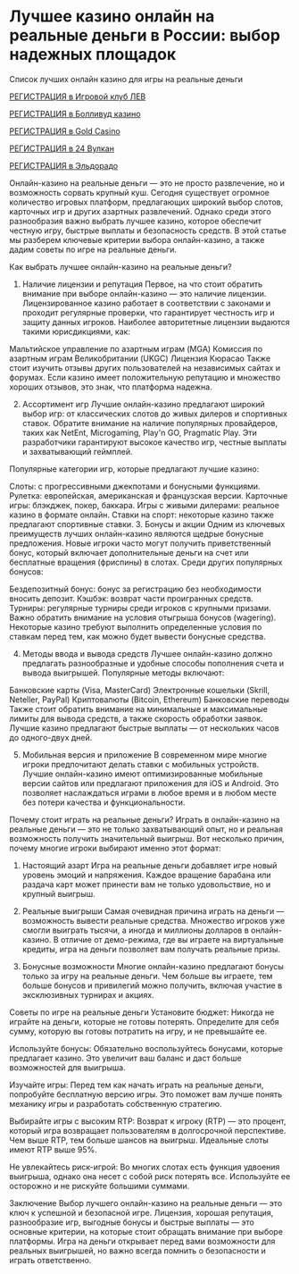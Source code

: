 # Лучшее казино онлайн на реальные деньги в России: выбор надежных площадок
Список лучших онлайн казино для игры на реальные деньги

[РЕГИСТРАЦИЯ в Игровой клуб ЛЕВ](https://yielddigitals.top?ref=fap_w41726p111_default)

[РЕГИСТРАЦИЯ в Болливуд казино](https://lucky-bo11ywood.top?ref=fap_w41726p129_default)

[РЕГИСТРАЦИЯ в Gold Casino](https://interup-moving.top?ref=fap_w41726p126_default)

[РЕГИСТРАЦИЯ в 24 Вулкан](https://digital-currents.top?ref=fap_w41726p113_default)

[РЕГИСТРАЦИЯ в Эльдорадо](https://digital-pours.top?ref=fap_w41726p112_default)

Онлайн-казино на реальные деньги — это не просто развлечение, но и возможность сорвать крупный куш. Сегодня существует огромное количество игровых платформ, предлагающих широкий выбор слотов, карточных игр и других азартных развлечений. Однако среди этого разнообразия важно выбрать лучшее казино, которое обеспечит честную игру, быстрые выплаты и безопасность средств. В этой статье мы разберем ключевые критерии выбора онлайн-казино, а также дадим советы по игре на реальные деньги.

Как выбрать лучшее онлайн-казино на реальные деньги?
1. Наличие лицензии и репутация
Первое, на что стоит обратить внимание при выборе онлайн-казино — это наличие лицензии. Лицензированное казино работает в соответствии с законами и проходит регулярные проверки, что гарантирует честность игр и защиту данных игроков. Наиболее авторитетные лицензии выдаются такими юрисдикциями, как:

Мальтийское управление по азартным играм (MGA)
Комиссия по азартным играм Великобритании (UKGC)
Лицензия Кюрасао
Также стоит изучить отзывы других пользователей на независимых сайтах и форумах. Если казино имеет положительную репутацию и множество хороших отзывов, это знак, что платформа надежна.

2. Ассортимент игр
Лучшие онлайн-казино предлагают широкий выбор игр: от классических слотов до живых дилеров и спортивных ставок. Обратите внимание на наличие популярных провайдеров, таких как NetEnt, Microgaming, Play'n GO, Pragmatic Play. Эти разработчики гарантируют высокое качество игр, честные выплаты и захватывающий геймплей.

Популярные категории игр, которые предлагают лучшие казино:

Слоты: с прогрессивными джекпотами и бонусными функциями.
Рулетка: европейская, американская и французская версии.
Карточные игры: блэкджек, покер, баккара.
Игры с живыми дилерами: реальное казино в формате онлайн.
Ставки на спорт: некоторые казино также предлагают спортивные ставки.
3. Бонусы и акции
Одним из ключевых преимуществ лучших онлайн-казино являются щедрые бонусные предложения. Новые игроки часто могут получить приветственный бонус, который включает дополнительные деньги на счет или бесплатные вращения (фриспины) в слотах. Среди других популярных бонусов:

Бездепозитный бонус: бонус за регистрацию без необходимости вносить депозит.
Кэшбэк: возврат части проигранных средств.
Турниры: регулярные турниры среди игроков с крупными призами.
Важно обратить внимание на условия отыгрыша бонусов (wagering). Некоторые казино требуют выполнить определенные условия по ставкам перед тем, как можно будет вывести бонусные средства.

4. Методы ввода и вывода средств
Лучшее онлайн-казино должно предлагать разнообразные и удобные способы пополнения счета и вывода выигрышей. Популярные методы включают:

Банковские карты (Visa, MasterCard)
Электронные кошельки (Skrill, Neteller, PayPal)
Криптовалюты (Bitcoin, Ethereum)
Банковские переводы
Также стоит обратить внимание на минимальные и максимальные лимиты для вывода средств, а также скорость обработки заявок. Лучшие казино предлагают быстрые выплаты — от нескольких часов до одного-двух дней.

5. Мобильная версия и приложение
В современном мире многие игроки предпочитают делать ставки с мобильных устройств. Лучшие онлайн-казино имеют оптимизированные мобильные версии сайтов или предлагают приложения для iOS и Android. Это позволяет наслаждаться играми в любое время и в любом месте без потери качества и функциональности.

Почему стоит играть на реальные деньги?
Играть в онлайн-казино на реальные деньги — это не только захватывающий опыт, но и реальная возможность получить значительный выигрыш. Вот несколько причин, почему многие игроки выбирают именно этот формат:

1. Настоящий азарт
Игра на реальные деньги добавляет игре новый уровень эмоций и напряжения. Каждое вращение барабана или раздача карт может принести вам не только удовольствие, но и крупный выигрыш.

2. Реальные выигрыши
Самая очевидная причина играть на деньги — возможность вывести реальные средства. Множество игроков уже смогли выиграть тысячи, а иногда и миллионы долларов в онлайн-казино. В отличие от демо-режима, где вы играете на виртуальные кредиты, игра на деньги позволяет вам получать реальные призы.

3. Бонусные возможности
Многие онлайн-казино предлагают бонусы только за игру на реальные деньги. Чем больше вы играете, тем больше бонусов и привилегий можно получить, включая участие в эксклюзивных турнирах и акциях.

Советы по игре на реальные деньги
Установите бюджет: Никогда не играйте на деньги, которые не готовы потерять. Определите для себя сумму, которую вы готовы потратить на игру, и не превышайте ее.

Используйте бонусы: Обязательно воспользуйтесь бонусами, которые предлагает казино. Это увеличит ваш баланс и даст больше возможностей для выигрыша.

Изучайте игры: Перед тем как начать играть на реальные деньги, попробуйте бесплатную версию игры. Это поможет вам лучше понять механику игры и разработать собственную стратегию.

Выбирайте игры с высоким RTP: Возврат к игроку (RTP) — это процент, который игра возвращает пользователям в долгосрочной перспективе. Чем выше RTP, тем больше шансов на выигрыш. Идеальные слоты имеют RTP выше 95%.

Не увлекайтесь риск-игрой: Во многих слотах есть функция удвоения выигрыша, однако она несет с собой риск потерять все. Используйте ее осторожно и не рискуйте большими суммами.

Заключение
Выбор лучшего онлайн-казино на реальные деньги — это ключ к успешной и безопасной игре. Лицензия, хорошая репутация, разнообразие игр, выгодные бонусы и быстрые выплаты — это основные критерии, на которые стоит обращать внимание при выборе платформы. Игра на деньги открывает перед вами возможности для реальных выигрышей, но важно всегда помнить о безопасности и играть ответственно.
